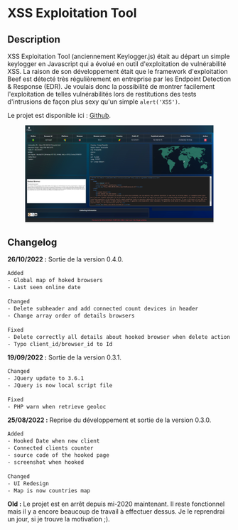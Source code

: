# XSS Exploitation Tool

## Description

XSS Exploitation Tool (anciennement Keylogger.js) était au départ un simple keylogger en Javascript qui a évolué en outil d'exploitation de vulnérabilité XSS. La raison de son développement était que le framework d'exploitation Beef est détecté très régulièrement en entreprise par les Endpoint Detection & Response (EDR). Je voulais donc la possibilité de montrer facilement l'exploitation de telles vulnérabilités lors de restitutions des tests d'intrusions de façon plus sexy qu'un simple `alert('XSS')`.

Le projet est disponible ici : [Github](https://github.com/Sharpforce/keylogger.js).

<figure><img src="../.gitbook/assets/image (24).png" alt=""><figcaption></figcaption></figure>

## Changelog

**26/10/2022 :** Sortie de la version 0.4.0.

```
Added
- Global map of hoked browsers
- Last seen online date

Changed
- Delete subheader and add connected count devices in header
- Change array order of details browsers

Fixed
- Delete correctly all details about hooked browser when delete action
- Typo client_id/browser_id to Id
```

**19/09/2022 :** Sortie de la version 0.3.1.

```
Changed
- JQuery update to 3.6.1
- JQuery is now local script file

Fixed
- PHP warn when retrieve geoloc
```

**25/08/2022 :** Reprise du développement et sortie de la version 0.3.0.

```markup
Added
- Hooked Date when new client
- Connected clients counter
- source code of the hooked page
- screenshot when hooked

Changed
- UI Redesign
- Map is now countries map
```

**Old :** Le projet est en arrêt depuis mi-2020 maintenant. Il reste fonctionnel mais il y a encore beaucoup de travail à effectuer dessus. Je le reprendrai un jour, si je trouve la motivation ;).
